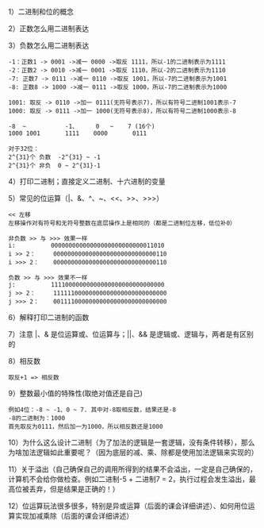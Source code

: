 1）二进制和位的概念

2）正数怎么用二进制表达

3）负数怎么用二进制表达

```
-1：正数1 -> 0001 ->减一 0000 ->取反 1111，所以-1的二进制表示为1111
-2：正数2 -> 0010 ->减一 0001 ->取反 1110，所以-2的二进制表示为1110
-7: 正数7 -> 0111 ->减一 0110 ->取反 1001，所以-7的二进制表示为1001
-8: 正数8 -> 1000 ->减一 0111 ->取反 1000，所以-7的二进制表示为1000

1001: 取反 -> 0110 ->加一 0111(无符号表示7)，所以有符号二进制1001表示-7
1000: 取反 -> 0111 ->加一 1000(无符号表示8)，所以有符号二进制1000表示-8

-8 	~ 			-1、		0 	~	 7 (16个)
1000 1001		1111	0000	   0111

对于32位：
2^{31}个	负数	-2^{31} ~ -1
2^{31}个	非负	0 ~ 2^{31}-1
```

4）打印二进制；直接定义二进制、十六进制的变量

5）常见的位运算（|、&、^、~、<<、>>、>>>）

```
<< 左移
左移操作对有符号和无符号整数在底层操作上是相同的（都是二进制位左移，低位补0）

非负数 >> 与 >>> 效果一样
i:			00000000000000000000000000011010
i >> 2：		00000000000000000000000000000110
i >>> 2：	00000000000000000000000000000110

负数 >> 与 >>> 效果不一样
j:			11110000000000000000000000000000
j >> 2：		11111100000000000000000000000000
j >>> 2：	00111100000000000000000000000000
```

6）解释打印二进制的函数

7）注意 |、& 是位运算或、位运算与；||、&& 是逻辑或、逻辑与，两者是有区别的

8）相反数

```
取反+1 => 相反数
```

9）整数最小值的特殊性(取绝对值还是自己)

```
例如4位：-8 ~ -1、0 ~ 7. 其中对-8取相反数，结果还是-8
-8的二进制为：1000
首先取反为0111，然后加一为1000，所以相反数还是1000
```

10）为什么这么设计二进制（为了加法的逻辑是一套逻辑，没有条件转移），那么为啥加法逻辑如此重要呢？（因为底层的减、乘、除都是使用加法逻辑来实现的）

11）关于溢出（自己确保自己的调用所得到的结果不会溢出，一定是自己确保的，计算机不会给你做检查。例如二进制-5 + 二进制7 = 2，执行过程会发生溢出，最高位被丢弃，但是结果是正确的！）

12）位运算玩法很多很多，特别是异或运算（后面的课会详细讲述）、如何用位运算实现加减乘除（后面的课会详细讲述）


